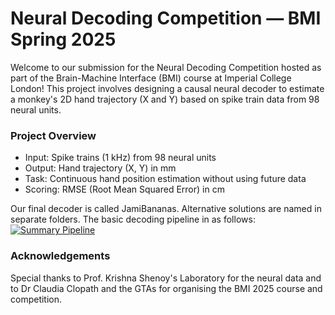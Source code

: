 # Neural Decoding Competition — BMI Spring 2025

Welcome to our submission for the Neural Decoding Competition hosted as part of the Brain-Machine Interface (BMI) course at Imperial College London!
This project involves designing a causal neural decoder to estimate a monkey's 2D hand trajectory (X and Y) based on spike train data from 98 neural units.

### Project Overview
- Input: Spike trains (1 kHz) from 98 neural units
- Output: Hand trajectory (X, Y) in mm
- Task: Continuous hand position estimation without using future data
- Scoring: RMSE (Root Mean Squared Error) in cm

Our final decoder is called JamiBananas. Alternative solutions are named in separate folders. The basic decoding pipeline in as follows:
[![Summary Pipeline](BMI_Coursework_JamiBananas.mat/figures/pipline_flowchart/summary_pipeline_preview.png)](BMI_Coursework_JamiBananas.mat/figures/pipline_flowchart/summary_pipeline.png)

### Acknowledgements
Special thanks to Prof. Krishna Shenoy's Laboratory for the neural data and to Dr Claudia Clopath and the GTAs for organising the BMI 2025 course and competition.
